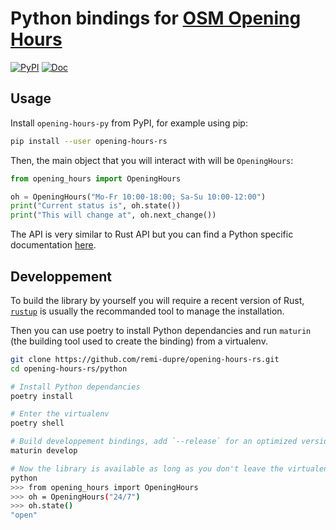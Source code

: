 Python bindings for [OSM Opening Hours](https://github.com/remi-dupre/opening-hours-rs)
=======================================

[![PyPI](https://img.shields.io/pypi/v/opening-hours-py)](https://pypi.org/project/opening-hours-py/)
[![Doc](https://img.shields.io/badge/doc-pdoc-blue)](https://remi-dupre.github.io/opening-hours-rs/opening_hours.html)


Usage
-----

Install `opening-hours-py` from PyPI, for example using pip:

```bash
pip install --user opening-hours-rs
```

Then, the main object that you will interact with will be `OpeningHours`:

```python
from opening_hours import OpeningHours

oh = OpeningHours("Mo-Fr 10:00-18:00; Sa-Su 10:00-12:00")
print("Current status is", oh.state())
print("This will change at", oh.next_change())
```

The API is very similar to Rust API but you can find a Python specific
documentation [here](https://remi-dupre.github.io/opening-hours-rs/opening_hours.html).


Developpement
-------------

To build the library by yourself you will require a recent version of Rust,
[`rustup`](https://www.rust-lang.org/tools/install) is usually the recommanded
tool to manage the installation.

Then you can use poetry to install Python dependancies and run `maturin` (the
building tool used to create the binding) from a virtualenv.

```bash
git clone https://github.com/remi-dupre/opening-hours-rs.git
cd opening-hours-rs/python

# Install Python dependancies
poetry install

# Enter the virtualenv
poetry shell

# Build developpement bindings, add `--release` for an optimized version
maturin develop

# Now the library is available as long as you don't leave the virtualenv
python
>>> from opening_hours import OpeningHours
>>> oh = OpeningHours("24/7")
>>> oh.state()
"open"
```
